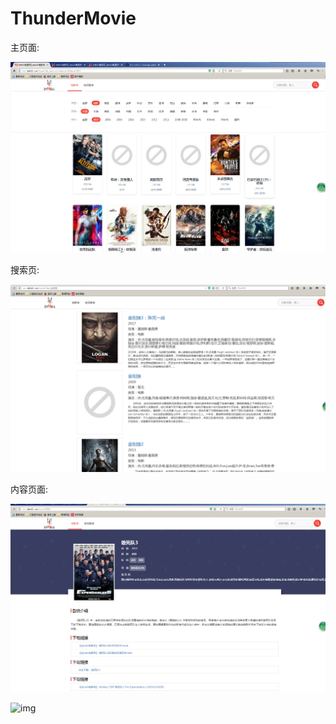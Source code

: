 # ThunderMovie

主页面:

![img](https://raw.githubusercontent.com/Lok-tar-ogar/ThunderMovie/master/core/static/images/main.png)

搜索页:

![img](https://raw.githubusercontent.com/Lok-tar-ogar/ThunderMovie/master/core/static/images/search1.png)



内容页面:

![img](https://raw.githubusercontent.com/Lok-tar-ogar/ThunderMovie/master/core/static/images/content1.png)



![img](https://raw.githubusercontent.com/Lok-tar-ogar/ThunderMovie/master/core/static/images/content2.png)

